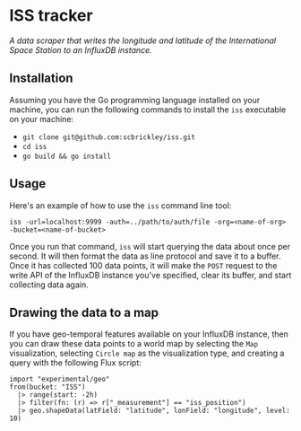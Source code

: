 # ISS tracker

*A data scraper that writes the longitude and latitude of the International Space Station to an InfluxDB instance.*

## Installation

Assuming you have the Go programming language installed on your machine, you can run the following commands to install the `iss` executable on your machine:

- `git clone git@github.com:scbrickley/iss.git`
- `cd iss`
- `go build && go install`

## Usage

Here's an example of how to use the `iss` command line tool:

`iss -url=localhost:9999 -auth=../path/to/auth/file -org=<name-of-org> -bucket=<name-of-bucket>`

Once you run that command, `iss` will start querying the data about once per second. It will then format the data as line protocol and save it to a buffer. Once it has collected 100 data points, it will make the `POST` request to the write API of the InfluxDB instance you've specified, clear its buffer, and start collecting data again.


## Drawing the data to a map

If you have geo-temporal features available on your InfluxDB instance, then you can draw these data points to a world map by selecting the `Map` visualization, selecting `Circle map` as the visualization type, and creating a query with the following Flux script:

```
import "experimental/geo"
from(bucket: "ISS")
  |> range(start: -2h)
  |> filter(fn: (r) => r["_measurement"] == "iss_position")
  |> geo.shapeData(latField: "latitude", lonField: "longitude", level: 10)
```
